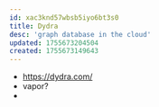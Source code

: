 ```yaml
---
id: xac3knd57wbsb5iyo6bt3s0
title: Dydra
desc: 'graph database in the cloud'
updated: 1755673204504
created: 1755673149643
---
```


- https://dydra.com/
- vapor?
- 